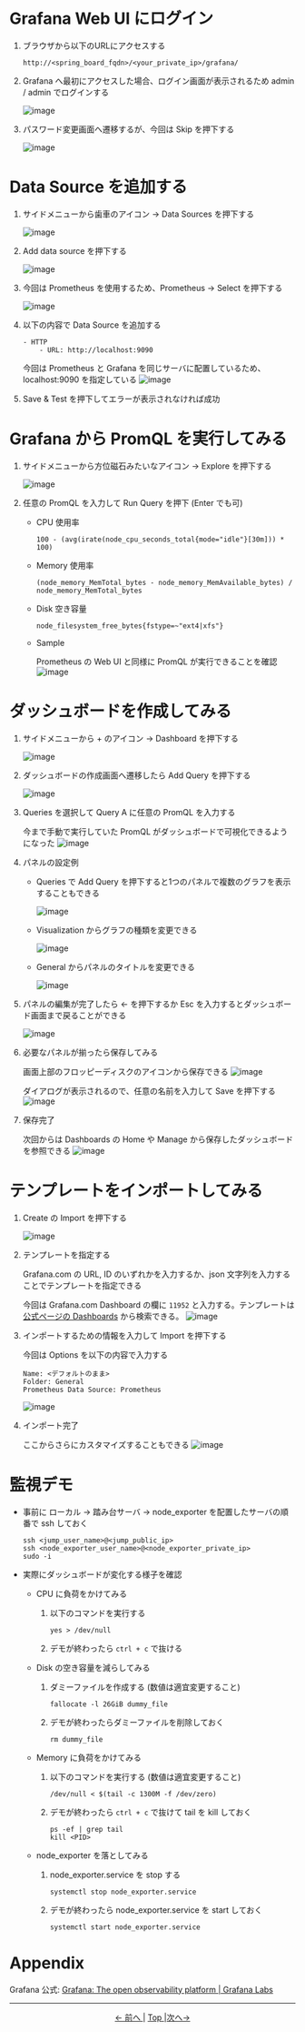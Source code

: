 # Grafana Web UI にログイン

1. ブラウザから以下のURLにアクセスする

    ```
    http://<spring_board_fqdn>/<your_private_ip>/grafana/
    ```

2. Grafana へ最初にアクセスした場合、ログイン画面が表示されるため admin / admin でログインする

    ![image](https://user-images.githubusercontent.com/63433549/79427916-628d3c80-8000-11ea-86fc-c04b3ddcdca1.png)

3. パスワード変更画面へ遷移するが、今回は Skip を押下する

    ![image](https://user-images.githubusercontent.com/63433549/79428463-25757a00-8001-11ea-824a-57f635c21d90.png)

# Data Source を追加する

1. サイドメニューから歯車のアイコン → Data Sources を押下する

    ![image](https://user-images.githubusercontent.com/63433549/79428843-b3e9fb80-8001-11ea-8055-2e06396d8558.png)

2. Add data source を押下する

    ![image](https://user-images.githubusercontent.com/63433549/79429127-15aa6580-8002-11ea-9817-5e4fa2733364.png)

3. 今回は Prometheus を使用するため、Prometheus → Select を押下する

    ![image](https://user-images.githubusercontent.com/63433549/79429426-746fdf00-8002-11ea-8b43-9265412c7658.png)

4. 以下の内容で Data Source を追加する

    ```
    - HTTP
        - URL: http://localhost:9090
    ```

    今回は Prometheus と Grafana を同じサーバに配置しているため、localhost:9090 を指定している
    ![image](https://user-images.githubusercontent.com/63433549/79429978-345d2c00-8003-11ea-88d4-bc9ae65394c5.png)

5. Save & Test を押下してエラーが表示されなければ成功

# Grafana から PromQL を実行してみる

1. サイドメニューから方位磁石みたいなアイコン → Explore を押下する

    ![image](https://user-images.githubusercontent.com/63433549/79431077-e47f6480-8004-11ea-8432-9c0700a5b427.png)

2. 任意の PromQL を入力して Run Query を押下 (Enter でも可)

    - CPU 使用率

        ```
        100 - (avg(irate(node_cpu_seconds_total{mode="idle"}[30m])) * 100)
        ```

    - Memory 使用率

        ```
        (node_memory_MemTotal_bytes - node_memory_MemAvailable_bytes) / node_memory_MemTotal_bytes
        ```

    - Disk 空き容量

        ```
        node_filesystem_free_bytes{fstype=~"ext4|xfs"}
        ```

    - Sample

        Prometheus の Web UI と同様に PromQL が実行できることを確認
        ![image](https://user-images.githubusercontent.com/63433549/79431528-88691000-8005-11ea-97e6-89613189efe9.png)

# ダッシュボードを作成してみる

1. サイドメニューから + のアイコン → Dashboard を押下する

    ![image](https://user-images.githubusercontent.com/63433549/79518298-b3964280-808b-11ea-83ae-8900bfc14be0.png)

2. ダッシュボードの作成画面へ遷移したら Add Query を押下する

    ![image](https://user-images.githubusercontent.com/63433549/79518471-21db0500-808c-11ea-9d6c-badc60986a0d.png)

3. Queries を選択して Query A に任意の PromQL を入力する

    今まで手動で実行していた PromQL がダッシュボードで可視化できるようになった
    ![image](https://user-images.githubusercontent.com/63433549/79518754-d543f980-808c-11ea-85ca-429329e6ffc0.png)

4. パネルの設定例

    - Queries で Add Query を押下すると1つのパネルで複数のグラフを表示することもできる

        ![image](https://user-images.githubusercontent.com/63433549/79528841-04b33000-80a6-11ea-93e0-1b67848971c3.png)

    - Visualization からグラフの種類を変更できる

        ![image](https://user-images.githubusercontent.com/63433549/79522442-b21e4780-8096-11ea-8202-2e5ba0253583.png)

    - General からパネルのタイトルを変更できる

        ![image](https://user-images.githubusercontent.com/63433549/79528598-5d35fd80-80a5-11ea-8c5f-8372e8f0d31e.png)

5. パネルの編集が完了したら ← を押下するか Esc を入力するとダッシュボード画面まで戻ることができる

    ![image](https://user-images.githubusercontent.com/63433549/79522862-c7e03c80-8097-11ea-8d86-945e000c7eab.png)

6. 必要なパネルが揃ったら保存してみる

    画面上部のフロッピーディスクのアイコンから保存できる
    ![image](https://user-images.githubusercontent.com/63433549/79522995-1e4d7b00-8098-11ea-9cfb-1638c5098423.png)

    ダイアログが表示されるので、任意の名前を入力して Save を押下する
    ![image](https://user-images.githubusercontent.com/63433549/79523258-aa5fa280-8098-11ea-8074-30b4f052b160.png)

7. 保存完了

    次回からは Dashboards の Home や Manage から保存したダッシュボードを参照できる
    ![image](https://user-images.githubusercontent.com/63433549/79523418-0de9d000-8099-11ea-955b-a234fed68a77.png)

# テンプレートをインポートしてみる

1. Create の Import を押下する

    ![image](https://user-images.githubusercontent.com/63433549/79523636-9d8f7e80-8099-11ea-9044-e3d450bc2809.png)

2. テンプレートを指定する

    Grafana.com の URL, ID のいずれかを入力するか、json 文字列を入力することでテンプレートを指定できる

    今回は Grafana.com Dashboard の欄に `11952` と入力する。テンプレートは [公式ページの Dashboards](https://grafana.com/grafana/dashboards?orderBy=name&direction=asc) から検索できる。
    ![image](https://user-images.githubusercontent.com/63433549/79523834-fe1ebb80-8099-11ea-9fec-fb6cc5fe1639.png)

3. インポートするための情報を入力して Import を押下する

    今回は Options を以下の内容で入力する

    ```
    Name: <デフォルトのまま>
    Folder: General
    Prometheus Data Source: Prometheus
    ```

    ![image](https://user-images.githubusercontent.com/63433549/79524419-76d24780-809b-11ea-8352-ae40d5b1cc22.png)

4. インポート完了

    ここからさらにカスタマイズすることもできる
    ![image](https://user-images.githubusercontent.com/63433549/79524843-78503f80-809c-11ea-96cb-b888250c6ca6.png)

# 監視デモ

- 事前に ローカル → 踏み台サーバ → node_exporter を配置したサーバの順番で ssh しておく

    ```
    ssh <jump_user_name>@<jump_public_ip>
    ssh <node_exporter_user_name>@<node_exporter_private_ip>
    sudo -i
    ```

- 実際にダッシュボードが変化する様子を確認

    -  CPU に負荷をかけてみる

        1. 以下のコマンドを実行する

            ```
            yes > /dev/null
            ```

        2. デモが終わったら `ctrl + c` で抜ける

    - Disk の空き容量を減らしてみる

        1. ダミーファイルを作成する (数値は適宜変更すること)

            ```
            fallocate -l 26GiB dummy_file
            ```

        2. デモが終わったらダミーファイルを削除しておく

            ```
            rm dummy_file
            ```

    - Memory に負荷をかけてみる

        1. 以下のコマンドを実行する (数値は適宜変更すること)

            ```
            /dev/null < $(tail -c 1300M -f /dev/zero)
            ```

        2. デモが終わったら `ctrl + c` で抜けて tail を kill しておく

            ```
            ps -ef | grep tail
            kill <PID>
            ```

    - node_exporter を落としてみる

        1. node_exporter.service を stop する

            ```
            systemctl stop node_exporter.service
            ```

        2. デモが終わったら node_exporter.service を start しておく

            ```
            systemctl start node_exporter.service
            ```

# Appendix

Grafana 公式: [Grafana: The open observability platform \| Grafana Labs](https://grafana.com/)

---

<p style="text-align:center"> <a href="./prometheus_settings"><- 前へ </a> | <a href="../"> Top </a> |<a href="./alert_setting">次へ-> </a></p>
